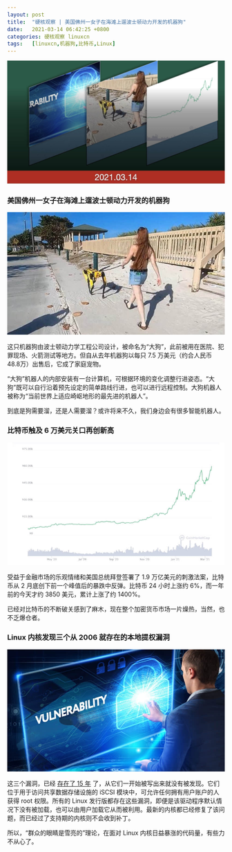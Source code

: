 ```yaml
---
layout: post
title:	"硬核观察 | 美国佛州一女子在海滩上遛波士顿动力开发的机器狗"
date:	2021-03-14 06:42:25 +0800 
categories:	硬核观察 linuxcn 
tags:	[linuxcn,机器狗,比特币,Linux]
---
```



![](/Asserts/Images/album/202103/14/064127w4itrtvg9y499qm9.jpg)


### 美国佛州一女子在海滩上遛波士顿动力开发的机器狗


![](/Asserts/Images/album/202103/14/064138sv0a0s0rl1tnabr5.jpg)


这只机器狗由波士顿动力学工程公司设计，被命名为“大狗”，此前被用在医院、犯罪现场、火箭测试等地方。但自从去年机器狗以每只 7.5 万美元（约合人民币 48.8万）出售后，它成了家庭宠物。


“大狗”机器人的内部安装有一台计算机，可根据环境的变化调整行进姿态。“大狗”既可以自行沿着预先设定的简单路线行进，也可以进行远程控制。大狗机器人被称为“当前世界上适应崎岖地形的最先进的机器人”。


到底是狗需要溜，还是人需要溜？或许将来不久，我们身边会有很多智能机器人。


### 比特币触及 6 万美元关口再创新高


![](/Asserts/Images/album/202103/14/064159t94zwn6kwwrss9n9.jpg)


受益于金融市场的乐观情绪和美国总统拜登签署了 1.9 万亿美元的刺激法案，比特币从 2 月底创下前一个峰值后的暴跌中反弹。比特币 24 小时上涨约 6%，而一年前的今天才约 3850 美元，累计上涨了约 1400%。


已经对比特币的不断破关感到了麻木，现在整个加密货币市场一片燥热，当然，也不乏爆仓者。


### Linux 内核发现三个从 2006 就存在的本地提权漏洞


![](/Asserts/Images/album/202103/14/064213ykqpbae4dk0iw5qd.jpg)


这三个漏洞，已经 [存在了 15 年](https://blog.grimm-co.com/2021/03/new-old-bugs-in-linux-kernel.html) 了，从它们一开始被写出来就没有被发现。它们位于用于访问共享数据存储设施的 iSCSI 模块中，可允许任何拥有用户账户的人获得 root 权限。所有的 Linux 发行版都存在这些漏洞，即便是该驱动程序默认情况下没有被加载，也可以由用户加载它从而被利用。最新的内核都已经修复了该问题，而已经过了支持期的内核则不会收到补丁。


所以，“群众的眼睛是雪亮的”理论，在面对 Linux 内核日益暴涨的代码量，有些力不从心了。
